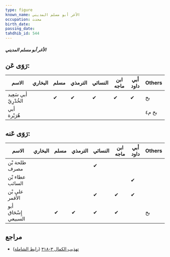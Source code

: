 ```yaml
---
type: figure
known_name: الأغر أبو مسلم المديني
occupation: محدث
birth_date:
passing_date:
tahdhib_id: 544
---
```

##### الأغر أبو مسلم المديني

## رَوَى عَن:
| الاسم                 | البخاري | مسلم | الترمذي | النسائي | ابن ماجه | أبي داود | Others |
| --------------------- | ------- | ---- | ------- | ------- | -------- | -------- | ------ |
| أبي سَعِيد الخُدْرِيّ |         | ✔    | ✔       | ✔       | ✔        | ✔        | بخ     |
| أبي هُرَيْرة          |         |      |         |         |          |          | بخ م٤  |
## رَوَى عَنه:
| الاسم                | البخاري | مسلم | الترمذي | النسائي | ابن ماجه | أبي داود | Others |
| -------------------- | ------- | ---- | ------- | ------- | -------- | -------- | ------ |
| طلحة بْن مصرف        |         |      |         | ✔       |          |          |        |
| عطاء بْن السائب      |         |      |         |         |          | ✔        |        |
| علي بْن الأقمر       |         |      |         | ✔       | ✔        | ✔        |        |
| أبو إِسْحَاق السبيعي |         | ✔    | ✔       | ✔       | ✔        |          | بخ     |
## مراجع
- [تهذيب الكمال ٣-٣١٨](obsidian://open?vault=Tahdhib-al-Kamal&file=Figures/٥٤٤-الأغر%20أبو%20مسلم%20المديني) ([رابط الشاملة](https://shamela.ws/book/3722/1332))